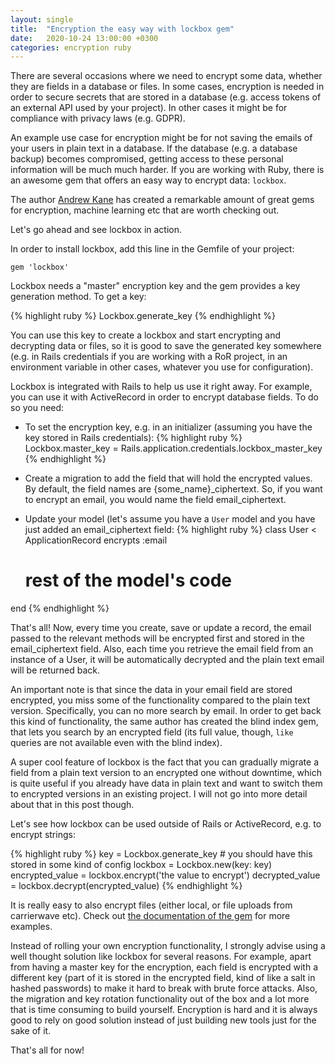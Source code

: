 ```yaml
---
layout: single
title:  "Encryption the easy way with lockbox gem"
date:   2020-10-24 13:00:00 +0300
categories: encryption ruby
---
```

There are several occasions where we need to encrypt some data, whether they are fields in a database or files. In some cases, encryption is needed in order to secure secrets that are stored in a database (e.g. access tokens of an external API used by your project). In other cases it might be for compliance with privacy laws (e.g. GDPR).

An example use case for encryption might be for not saving the emails of your users in plain text in a database. If the database (e.g. a database backup) becomes compromised, getting access to these personal information will be much much harder. If you are working with Ruby, there is an awesome gem that offers an easy way to encrypt data: ```lockbox```.

The author <a href="https://github.com/ankane" target="_blank" rel="noopener nofollow">Andrew Kane</a> has created a remarkable amount of great gems for encryption, machine learning etc that are worth checking out.

Let's go ahead and see lockbox in action.

In order to install lockbox, add this line in the Gemfile of your project:

```gem 'lockbox'```

Lockbox needs a "master" encryption key and the gem provides a key generation method. To get a key:

{% highlight ruby %}
Lockbox.generate_key
{% endhighlight %}

You can use this key to create a lockbox and start encrypting and decrypting data or files, so it is good to save the generated key somewhere (e.g. in Rails credentials if you are working with a RoR project, in an environment variable in other cases, whatever you use for configuration).

Lockbox is integrated with Rails to help us use it right away. For example, you can use it with ActiveRecord in order to encrypt database fields. To do so you need:

* To set the encryption key, e.g. in an initializer (assuming you have the key stored in Rails credentials):
{% highlight ruby %}
Lockbox.master_key = Rails.application.credentials.lockbox_master_key
{% endhighlight %}

* Create a migration to add the field that will hold the encrypted values. By default, the field names are {some_name}_ciphertext. So, if you want to encrypt an email, you would name the field email_ciphertext.

* Update your model (let's assume you have a ```User``` model and you have just added an email_ciphertext field:
{% highlight ruby %}
class User < ApplicationRecord
  encrypts :email

  # rest of the model's code
end
{% endhighlight %}

That's all! Now, every time you create, save or update a record, the email passed to the relevant methods will be encrypted first and stored in the email_ciphertext field. Also, each time you retrieve the email field from an instance of a User, it will be automatically decrypted and the plain text email will be returned back.

An important note is that since the data in your email field are stored encrypted, you miss some of the functionality compared to the plain text version. Specifically, you can no more search by email. In order to get back this kind of functionality, the same author has created the blind index gem, that lets you search by an encrypted field (its full value, though, ```like``` queries are not available even with the blind index).

A super cool feature of lockbox is the fact that you can gradually migrate a field from a plain text version to an encrypted one without downtime, which is quite useful if you already have data in plain text and want to switch them to encrypted versions in an existing project. I will not go into more detail about that in this post though.

Let's see how lockbox can be used outside of Rails or ActiveRecord, e.g. to encrypt strings:

{% highlight ruby %}
key = Lockbox.generate_key # you should have this stored in some kind of config
lockbox = Lockbox.new(key: key)
encrypted_value = lockbox.encrypt('the value to encrypt')
decrypted_value = lockbox.decrypt(encrypted_value)
{% endhighlight %}

It is really easy to also encrypt files (either local, or file uploads from carrierwave etc). Check out <a href="https://github.com/ankane/lockbox" target="_blank" rel="noopener nofollow">the documentation of the gem</a> for more examples.

Instead of rolling your own encryption functionality, I strongly advise using a well thought solution like lockbox for several reasons. For example, apart from having a master key for the encryption, each field is encrypted with a different key (part of it is stored in the encrypted field, kind of like a salt in hashed passwords) to make it hard to break with brute force attacks. Also, the migration and key rotation functionality out of the box and a lot more that is time consuming to build yourself. Encryption is hard and it is always good to rely on good solution instead of just building new tools just for the sake of it.

That's all for now!
